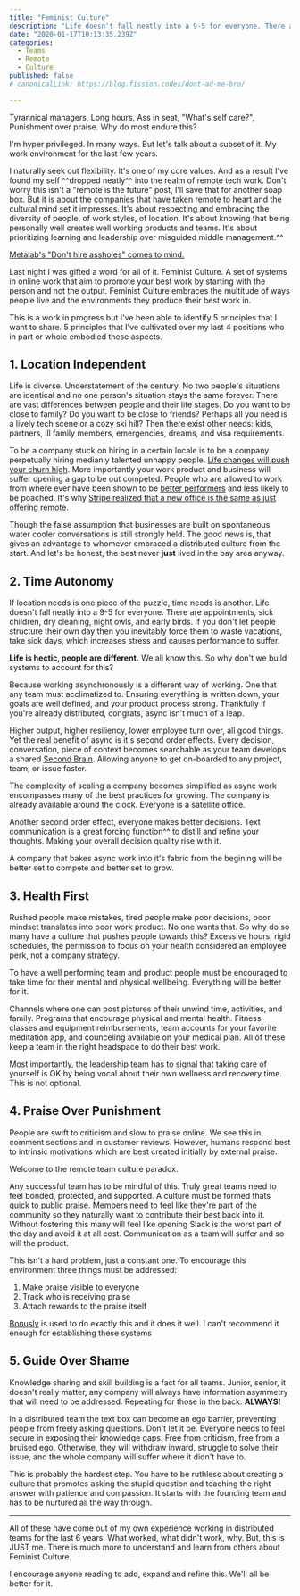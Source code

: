 ```yaml
---
title: "Feminist Culture"
description: "Life doesn't fall neatly into a 9-5 for everyone. There are appointments, sick children, dry cleaning, night owls and early birds. Life is hectic, people are different. We all know this. So why don't we build systems to account for this?"
date: "2020-01-17T10:13:35.239Z"
categories:
  - Teams
  - Remote
  - Culture
published: false
# canonicalLink: https://blog.fission.codes/dont-ad-me-bro/

---
```

Tyrannical managers, Long hours, Ass in seat, "What's self care?", Punishment over praise. Why do most endure this?

I'm hyper privileged. In many ways. But let's talk about a subset of it. My work environment for the last few years.

I naturally seek out flexibility. It's one of my core values. And as a result I've found my self ^^dropped neatly^^ into the realm of remote tech work. Don't worry this isn't a "remote is the future" post, I'll save that for another soap box. But it is about the companies that have taken remote to heart and the cultural mind set it impresses. It's about respecting and embracing the diversity of people, of work styles, of location. It's about knowing that being personally well creates well working products and teams. It's about prioritizing learning and leadership over misguided middle management.^^

[Metalab's "Don't hire assholes" comes to mind.](https://hazelhq.com/blog/metalab-founder-no-asshole-policy/)

Last night I was gifted a word for all of it. Feminist Culture. A set of systems in online work that aim to promote your best work by starting with the person and not the output. Feminist Culture embraces the multitude of ways people live and the environments they produce their best work in.

This is a work in progress but I've been able to identify 5 principles that I want to share. 5 principles that I've cultivated over my last 4 positions who in part or whole embodied these aspects.

## 1. Location Independent

Life is diverse. Understatement of the century. No two people's situations are identical and no one person's situation stays the same forever. There are vast differences between people and their life stages. Do you want to be close to family? Do you want to be close to friends? Perhaps all you need is a lively tech scene or a cozy ski hill? Then there exist other needs: kids, partners, ill family members, emergencies, dreams, and visa requirements.

To be a company stuck on hiring in a certain locale is to be a company perpetually hiring medianly talented unhappy people. [Life changes will push your churn high](https://www.predictiveindex.com/blog/remote-work-improves-employee-productivity-happiness-retention/). More importantly your work product and business will suffer opening a gap to be out competed. People who are allowed to work from where ever have been shown to be [better performers](https://www.predictiveindex.com/blog/remote-work-improves-employee-productivity-happiness-retention/) and less likely to be poached. It's why [Stripe realized that a new office is the same as just offering remote](https://stripe.com/en-ca/blog/remote-hub).

Though the false assumption that businesses are built on spontaneous water cooler conversations is still strongly held. The good news is, that gives an advantage to whomever embraced a distributed culture from the start. And let's be honest, the best never **just** lived in the bay area anyway.

## 2. Time Autonomy

If location needs is one piece of the puzzle, time needs is another. Life doesn't fall neatly into a 9-5 for everyone. There are appointments, sick children, dry cleaning, night owls, and early birds. If you don't let people structure their own day then you inevitably force them to waste vacations, take sick days, which increases stress and causes performance to suffer.

**Life is hectic, people are different.** We all know this. So why don't we build systems to account for this?

Because working asynchronously is a different way of working. One that any team must acclimatized to. Ensuring everything is written down, your goals are well defined, and your product process strong. Thankfully if you're already distributed, congrats, async isn't much of a leap.

Higher output, higher resiliency, lower employee turn over, all good things. Yet the real benefit of async is it's second order effects. Every decision, conversation, piece of context becomes searchable as your team develops a shared [Second Brain](https://medium.com/swlh/how-i-use-my-second-brain-b5300d68e83a). Allowing anyone to get on-boarded to any project, team, or issue faster.

The complexity of scaling a company becomes simplified as async work encompasses many of the best practices for growing. The company is already available around the clock. Everyone is a satellite office.

Another second order effect, everyone makes better decisions. Text communication is a great forcing function^^ to distill and refine your thoughts. Making your overall decision quality rise with it.

A company that bakes async work into it's fabric from the begining will be better set to compete and better set to grow.

## 3. Health First

Rushed people make mistakes, tired people make poor decisions, poor mindset translates into poor work product. No one wants that. So why do so many have a culture that pushes people towards this? Excessive hours, rigid schedules, the permission to focus on your health considered an employee perk, not a company strategy.

To have a well performing team and product people must be encouraged to take time for their mental and physical wellbeing. Everything will be better for it.

Channels where one can post pictures of their unwind time, activities, and family. Programs that encourage physical and mental health. Fitness classes and equipment reimbursements, team accounts for your favorite meditation app, and counceling available on your medical plan. All of these keep a team in the right headspace to do their best work.

Most importantly, the leadership team has to signal that taking care of yourself is OK by being vocal about their own wellness and recovery time. This is not optional.

## 4. Praise Over Punishment

 People are swift to criticism and slow to praise online. We see this in comment sections and in customer reviews. However, humans respond best to intrinsic motivations which are best created initially by external praise.

Welcome to the remote team culture paradox.

Any successful team has to be mindful of this. Truly great teams need to feel bonded, protected, and supported. A culture must be formed thats quick to public praise. Members need to feel like they're part of the community so they naturally want to contribute their best back into it. Without fostering this many will feel like opening Slack is the worst part of the day and avoid it at all cost. Communication as a team will suffer and so will the product.

This isn't a hard problem, just a constant one. To encourage this environment three things must be addressed:

1. Make praise visible to everyone
2. Track who is receiving praise
3. Attach rewards to the praise itself

[Bonusly](https://bonus.ly/) is used to do exactly this and it does it well. I can't recommend it enough for establishing these systems

## 5. Guide Over Shame

Knowledge sharing and skill building is a fact for all teams. Junior, senior, it doesn't really matter, any company will always have information asymmetry that will need to be addressed. Repeating for those in the back: **ALWAYS!**

In a distributed team the text box can become an ego barrier, preventing people from freely asking questions. Don't let it be. Everyone needs to feel secure in exposing their knowledge gaps. Free from criticism, free from a bruised ego. Otherwise, they will withdraw inward, struggle to solve their issue, and the whole company will suffer where it didn't have to.

This is probably the hardest step. You have to be ruthless about creating a culture that promotes asking the stupid question and teaching the right answer with patience and compassion. It starts with the founding team and has to be nurtured all the way through.

---

All of these have come out of my own experience working in distributed teams for the last 6 years. What worked, what didn't work, why. But, this is JUST me. There is much more to understand and learn from others about Feminist Culture.

I encourage anyone reading to add, expand and refine this. We'll all be better for it.